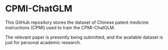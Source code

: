 # CPMI-ChatGLM
This GitHub repository stores the dataset of Chinese patent medicine instructions (CPMI) used to train the CPMI-ChatGLM. 

The relevant paper is presently being submitted, and the available dataset is just for personal academic research.
